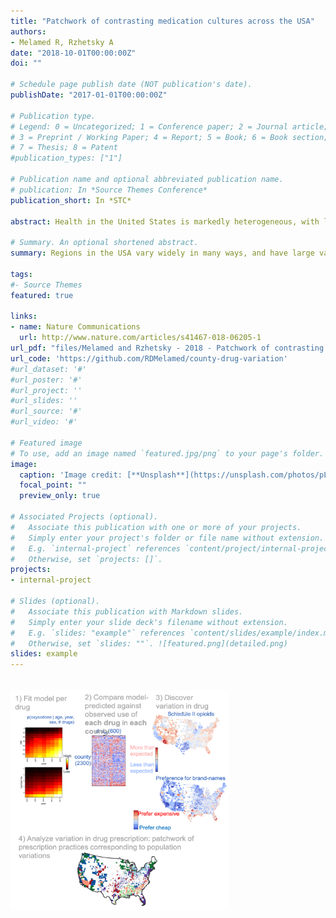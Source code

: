 ```yaml
---
title: "Patchwork of contrasting medication cultures across the USA"
authors:
- Melamed R, Rzhetsky A
date: "2018-10-01T00:00:00Z"
doi: ""

# Schedule page publish date (NOT publication's date).
publishDate: "2017-01-01T00:00:00Z"

# Publication type.
# Legend: 0 = Uncategorized; 1 = Conference paper; 2 = Journal article;
# 3 = Preprint / Working Paper; 4 = Report; 5 = Book; 6 = Book section;
# 7 = Thesis; 8 = Patent
#publication_types: ["1"]

# Publication name and optional abbreviated publication name.
# publication: In *Source Themes Conference*
publication_short: In *STC*

abstract: Health in the United States is markedly heterogeneous, with large disparities in disease incidence, treatment choices and health spending. Drug prescription is one major component of health care—reflecting the accuracy of diagnosis, the adherence to evidence-based guidelines, susceptibility to drug marketing and regulatory factors. Using medical claims data covering nearly half of the USA population, we have developed and validated a framework to compare prescription rates of 600 popular drugs in 2334 counties. Our approach uncovers geographically separated sub-Americas, where patients receive treatment for different diseases, and where physicians choose different drugs for the same disease. The geographical variation suggests influences of racial composition, state-level health care laws and wealth. Some regions consistently prefer more expensive drugs, even when they have not been proven more efficacious than cheaper alternatives. Our study underlines the benefit of aggregating massive information on medical practice into a summarized and actionable form.

# Summary. An optional shortened abstract.
summary: Regions in the USA vary widely in many ways, and have large variation in health outcomes. In this work, we investigated how drug prescriptions vary across the USA. The results showed that the country could be partitioned into a patchwork of regional prescription practices, with similar drug use in areas defined by racial composition, health care factors, and wealth. We also found that some areas of the country seem to consistently prefer expensive drugs.

tags:
#- Source Themes
featured: true

links:
- name: Nature Communications
  url: http://www.nature.com/articles/s41467-018-06205-1
url_pdf: "files/Melamed and Rzhetsky - 2018 - Patchwork of contrasting medication cultures acros.pdf" 
url_code: 'https://github.com/RDMelamed/county-drug-variation'
#url_dataset: '#'
#url_poster: '#'
#url_project: ''
#url_slides: ''
#url_source: '#'
#url_video: '#'

# Featured image
# To use, add an image named `featured.jpg/png` to your page's folder. 
image:
  caption: 'Image credit: [**Unsplash**](https://unsplash.com/photos/pLCdAaMFLTE)'
  focal_point: ""
  preview_only: true

# Associated Projects (optional).
#   Associate this publication with one or more of your projects.
#   Simply enter your project's folder or file name without extension.
#   E.g. `internal-project` references `content/project/internal-project/index.md`.
#   Otherwise, set `projects: []`.
projects:
- internal-project

# Slides (optional).
#   Associate this publication with Markdown slides.
#   Simply enter your slide deck's filename without extension.
#   E.g. `slides: "example"` references `content/slides/example/index.md`.
#   Otherwise, set `slides: ""`. ![featured.png](detailed.png)
slides: example
---
```



<img src="detailed.png" alt="cancer" vspace = "20" width="350" height="350" align="center" />


